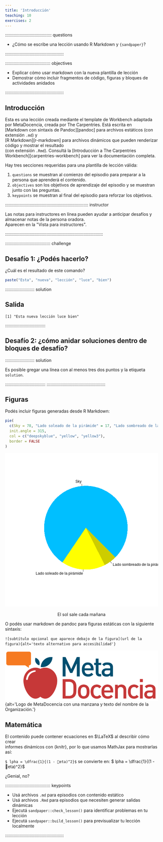 ```yaml
---
title: 'Introducción'
teaching: 10
exercises: 2
---
```


:::::::::::::::::::::::::::::::::::::: questions 

- ¿Cómo se escribe una lección usando R Markdown y `{sandpaper}`?

::::::::::::::::::::::::::::::::::::::::::::::::

::::::::::::::::::::::::::::::::::::: objectives

- Explicar cómo usar markdown con la nueva plantilla de lección  
- Demostrar cómo incluir fragmentos de código, figuras y bloques de actividades anidados

::::::::::::::::::::::::::::::::::::::::::::::::

## Introducción

Esta es una lección creada mediante el template de Workbench adaptada por MetaDocencia, creada por The Carpentries. Está escrita en  
[Markdown con sintaxis de Pandoc][pandoc] para archivos estáticos (con extensión `.md`) y  
[R Markdown][r-markdown] para archivos dinámicos que pueden renderizar código y mostrar el resultado  
(con extensión `.Rmd`). Consultá la [Introducción a The Carpentries  
Workbench][carpentries-workbench] para ver la documentación completa.

Hay tres secciones requeridas para una plantilla de lección válida:

 1. `questions` se muestran al comienzo del episodio para preparar a la persona que aprenderá el contenido.  
 2. `objectives` son los objetivos de aprendizaje del episodio y se muestran junto con las preguntas.  
 3. `keypoints` se muestran al final del episodio para reforzar los objetivos.

:::::::::::::::::::::::::::::::::::::::::::::::::::::::::::::::::::: instructor

Las notas para instructores en línea pueden ayudar a anticipar desafíos y almacenar notas de la persona oradora.  
Aparecen en la "Vista para instructores".

::::::::::::::::::::::::::::::::::::::::::::::::::::::::::::::::::::::::::::::::

::::::::::::::::::::::::::::::::::::: challenge 

## Desafío 1: ¿Podés hacerlo?

¿Cuál es el resultado de este comando?

```r
paste("Esta", "nueva", "lección", "luce", "bien")
```

:::::::::::::::::::::::: solution 

## Salida

```output
[1] "Esta nueva lección luce bien"
```

:::::::::::::::::::::::::::::::::


## Desafío 2: ¿cómo anidar soluciones dentro de bloques de desafío?

:::::::::::::::::::::::: solution 

Es posible gregar una línea con al menos tres dos puntos y la etiqueta `solution`.

:::::::::::::::::::::::::::::::::
::::::::::::::::::::::::::::::::::::::::::::::::

## Figuras

Podés incluir figuras generadas desde R Markdown:


``` r
pie(
  c(Sky = 78, "Lado soleado de la pirámide" = 17, "Lado sombreado de la pirámide" = 5), 
  init.angle = 315, 
  col = c("deepskyblue", "yellow", "yellow3"), 
  border = FALSE
)
```

<div class="figure" style="text-align: center">
<img src="fig/final-rendered-pyramid-1.png" alt="ilusión de gráfico circular de una pirámide"  />
<p class="caption">El sol sale cada mañana</p>
</div>

O podés usar markdown de pandoc para figuras estáticas con la siguiente sintaxis:

`![subtítulo opcional que aparece debajo de la figura](url de la figura){alt='texto alternativo para accesibilidad'}`

![¡Estás participando de un curso de MetaDocencia!](https://raw.githubusercontent.com/MetaDocencia/varnish/main/inst/pkgdown/assets/assets/images/metadocencia-logo.svg){alt='Logo de MetaDocencia con una manzana y texto del nombre de la Organización.'}

## Matemática

El contenido puede contener ecuaciones en $\LaTeX$ al describir cómo crear  
informes dinámicos con {knitr}, por lo que usamos MathJax para mostrarlas así:

`$ lpha = \dfrac{1}{(1 - eta)^2}$` se convierte en: $ lpha = \dfrac{1}{(1 - eta)^2}$

¿Genial, no?

::::::::::::::::::::::::::::::::::::: keypoints 

- Usá archivos `.md` para episodios con contenido estático  
- Usá archivos `.Rmd` para episodios que necesiten generar salidas dinámicas  
- Ejecutá `sandpaper::check_lesson()` para identificar problemas en tu lección  
- Ejecutá `sandpaper::build_lesson()` para previsualizar tu lección localmente

::::::::::::::::::::::::::::::::::::::::::::::::
